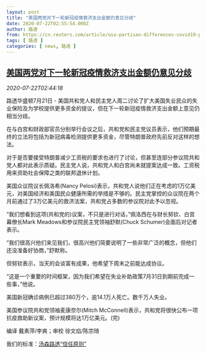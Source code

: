 ```yaml
---
layout: post
title: "美国两党对下一轮新冠疫情救济支出金额仍意见分歧"
date: 2020-07-22T02:55:54.000Z
author: 路透
from: https://cn.reuters.com/article/usa-partisan-differences-covid19-package-idCNKCS24N09R
tags: [ 路透 ]
categories: [ news, 路透 ]
---
```

<!--1595386554000-->
[美国两党对下一轮新冠疫情救济支出金额仍意见分歧](https://cn.reuters.com/article/usa-partisan-differences-covid19-package-idCNKCS24N09R)
------

<div>
<div><i>2020-07-22T02:44:18</i></div><div class="StandardArticleBody_body"><p>路透华盛顿7月21日 - 美国共和党人和民主党人周二讨论了扩大美国失业民众的失业保险及为学校提供更多资金的提议，但在下一轮新冠疫情救济支出金额上意见仍相当分歧。 </p><p>在与白宫和财政部官员分别举行会议之后，共和党和民主党议员表示，他们预期最终的立法将包括为新冠病毒检测提供更多资金，尽管特朗普政府先前反对这样的想法。 </p><p>对于是否要接受特朗普减少工资税的要求也进行了讨论，但甚至连部分参议院共和党人都对此表示质疑。民主党人说，共和党人和白宫尚未就提案达成一致。工资税用来资助社会保障之类的联邦退休计划。 </p><p>美国众议院议长佩洛希(Nancy Pelosi)表示，共和党人说他们正在考虑的1万亿美元，对美国经济和美国民众健康所需的举措是不够的。民主党掌控的众议院在两个月前通过了3万亿美元的救济法案，共和党占多数的参议院对此予以忽视。 </p><p>“我们想看到这项(共和党的)议案，不只是进行对话，”佩洛西在与财长努钦、白宫幕僚长Mark Meadows和参议院民主党领袖舒默(Chuck Schumer)会面后对记者表示。 </p><p>“我们很高兴他们来见我们，很高兴他们简要说明了一些非常广泛的概念，但他们还没准备好协商，”舒默称。 </p><p>但努钦表示，当天的会谈富有成果，他希望下周末之前能达成协议。 </p><p>“这是一个重要的时间框架，因为我们希望在失业补助政策7月31日到期前完成一些事，”他说。 </p><p>美国新冠确诊病例已超过380万个，逾14.1万人死亡。数千万人失业。 </p><p>美国参议院共和党领袖麦康奈尔(Mitch McConnell)表示，共和党将很快公布一项抗疫救助新议案，预计规模将达1万亿美元。(完)  </p><div class="Attribution_container"><div class="Attribution_attribution"><p class="Attribution_content">编译 戴素萍/李爽；审校 徐文焰/陈宗琦 </p></div></div><div class="StandardArticleBody_trustBadgeContainer"><span class="StandardArticleBody_trustBadgeTitle">我们的标准：</span><span class="trustBadgeUrl"><a href="https://www.thomsonreuters.cn/content/dam/openweb/documents/pdf/china/brochures/about-us-1.pdf">汤森路透“信任原则”</a></span></div></div>
</div>
